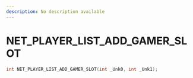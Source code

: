 ```yaml
---
description: No description available 
---
```


# NET_PLAYER_LIST_ADD_GAMER_SLOT

```cpp
int NET_PLAYER_LIST_ADD_GAMER_SLOT(int _Unk0, int _Unk1);
```